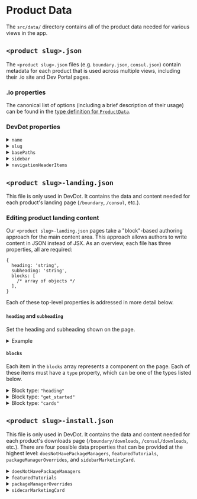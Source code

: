 # Product Data

The `src/data/` directory contains all of the product data needed for various views in the app.

## `<product slug>.json`

The `<product slug>.json` files (e.g. `boundary.json`, `consul.json`) contain metadata for each product that is used across multiple views, including their .io site and Dev Portal pages.

### .io properties

The canonical list of options (including a brief description of their usage) can be found in the [type definition for `ProductData`](./types.d.ts).

### DevDot properties

<!-- name -->

<details>
<summary><code>name</code></summary>

This is the human-readable, proper noun name of a product. It is used for displaying the name of a product in various parts of DevDot. It is one of two properties required in the `product` object that should be provided as a prop for every DevDot page component that uses `ProductSwitcher`. The other required property is `slug`, which is described next.

See the `ProductName` type defined in [`types/products.ts`](/src/types/products.ts) for all possible values.

</details>

<!-- slug -->

<details>
<summary><code>slug</code></summary>

This is the machine-readable version of a product's name. It is considered the unique ID for each product, which enables customizing behavior by product (see [ProductIcon](/src/components/product-icon/index.tsx) for example). It is the second of two properties required in the `product` object that should be provided as a prop for every DevDot page component that uses `ProductSwitcher`.

See the `ProductSlug` type defined in [`types/products.ts`](/src/types/products.ts) for all possible values.

</details>

<!-- basePaths -->

<details>
<summary><code>basePaths</code></summary>

This is an array of strings representing all of the base documentation paths for a product. This array is used in when [preparing data for the sidebar](/src/layouts/sidebar-sidecar/utils/prepare-nav-data-for-client.ts), [adjusting `href`s client-size in `DocsAnchor`](/src/components/docs-anchor/index.tsx), and [adjusting URLs server-side with remark](/src/layouts/sidebar-sidecar/utils/product-url-adjusters.ts).

See the type for this property defined in [`types/products.ts`](/src/types/products.ts).

</details>

<!-- sidebar -->

<details>
<summary><code>sidebar</code></summary>

This is an object with two properties at the time of writing. Both of these arrays contain `MenuItem` objects (defined in [`components/sidebar/types.ts`](/src/components/sidebar/types.ts)).

- `landingPageNavData`: this is an array of items to show in the top of the sidebar in a product's landing page (`/boundary`, `/consul`, etc.).

How to add different types of items:

- To insert an internal link item, provide an object with the `fullPath` and `title` properties. Example:

  ```json
  {
    "title": "Introduction",
    "fullPath": "/waypoint/docs/intro"
  }
  ```

- To insert an external link item (an external link icon is rendered next to it), provide an object with the `href` and `title` properties. Example:

  ```json
  {
    "title": "Releases",
    "href": "https://releases.hashicorp.com/waypoint/"
  }
  ```

- To insert a heading in one of these arrays, an object with only a `heading` property is required. Example:

  ```json
  { "heading": "Resources" }
  ```

- To insert a horizontal divider in one of these arrays, the following object should be used:

  ```json
  { "divider": true }
  ```

</details>

<!-- navigationHeaderItems -->

<details>
<summary><code>navigationHeaderItems</code></summary>

This is an array of objects used to populate the main navigation header at the top of every page for a product.

See the `NavigationHeaderItem` interface defined in [`components/navigation-header/types.ts`](/src/components/navigation-header/types.ts) for details on the properties needed for each object in the array.

</details>

## `<product slug>-landing.json`

This file is only used in DevDot. It contains the data and content needed for each product's landing page (`/boundary`, `/consul`, etc.).

### Editing product landing content

Our `<product slug>-landing.json` pages take a "block"-based authoring approach for the main content area. This approach allows authors to write content in JSON instead of JSX. As an overview, each file has three properties, all are required:

```json5
{
  heading: 'string',
  subheading: 'string',
  blocks: [
    /* array of objects */
  ],
}
```

Each of these top-level properties is addressed in more detail below.

#### `heading` and `subheading`

Set the heading and subheading shown on the page.

<details>
<summary>Example</summary>

Source:

```json5
{
  heading: 'Waypoint Documentation',
  subheading: 'Use Waypoint to deliver a PaaS-like experience for Kubernetes, ECS, and other platforms.',
  blocks: [
    /* ... */
  ],
}
```

Result:

![](https://user-images.githubusercontent.com/4624598/158818382-e78ea677-85c1-41aa-92b4-ca8714f06f2d.png)

</details>

#### `blocks`

Each item in the `blocks` array represents a component on the page. Each of these items must have a `type` property, which can be one of the types listed below.

<!-- block: type heading -->

<details>
<summary>Block type: <code>"heading"</code></summary>

Heading blocks render HTML heading elements using [our Heading component](../components/heading/index.tsx). Each block accepts the following properties:

| Property  | Type                                                                | Details                                                                                                                                                                                                      |
| --------- | ------------------------------------------------------------------- | ------------------------------------------------------------------------------------------------------------------------------------------------------------------------------------------------------------ |
| `type`    | `"heading"`                                                         | Block type                                                                                                                                                                                                   |
| `heading` | `string`                                                            | Text for the heading                                                                                                                                                                                         |
| `level`   | [`2 \| 3 \| 4 \| 5 \| 6`](../components/heading/types.ts)           | Semantic heading level, for example `2` becomes `<h2>`. Note that there is already an `<h1>` rendered for the page, so only these values should be used.                                                     |
| `size`    | [`100 \| 200 \| 300 \| 400 \| 500`](../components/heading/types.ts) | Visual size of the heading. `500` is the largest size and `100` is the smallest. Visual size should generally reflect the semantic level, with `h2 = 300`, `h3 = 200`, and `h4` and below at the `100` size. |

Example: `h2` with `300` size:

```json5
{
  type: 'heading',
  heading: 'Featured Reference Docs',
  level: 2,
  size: 300,
}
```

![](https://user-images.githubusercontent.com/4624598/158818745-a20d1892-efa6-4053-9d00-811645d642aa.png)

Example: `h2` with `400` size:

```json5
{
  type: 'heading',
  heading: 'Explore Waypoint Documentation',
  level: 2,
  size: 400,
}
```

![](https://user-images.githubusercontent.com/4624598/158818617-2b8ce029-ad41-4081-8701-869d51abf40b.png)

</details>

<!-- block type: get_started -->

<details>
<summary>Block type: <code>"get_started"</code></summary>

The `"get_started"` block renders a heading, descriptive text, and a single link alongside a product icon.

| Property  | Type                                | Details                                                                               |
| --------- | ----------------------------------- | ------------------------------------------------------------------------------------- |
| `type`    | `"get_started"`                     | Block type                                                                            |
| `product` | [ProductSlug](../types/products.ts) | Product icon to be shown.                                                             |
| `heading` | `string`                            | Text for the heading                                                                  |
| `text`    | `string`                            | Descriptive text shown below the heading                                              |
| `link`    | `{ text: string, url: string }`     | [`StandaloneLink`](../components/standalone-link/index.tsx) shown below the body text |

Example: Waypoint `"get_started"` block

```json5
{
  type: 'get_started',
  product: 'waypoint',
  heading: 'Introduction to Waypoint',
  text: 'Welcome to Waypoint! This introduction section covers what Waypoint is, the problem Waypoint aims to solve, and how Waypoint compares to other software.',
  link: {
    text: 'Get Started',
    url: '/waypoint/docs/intro',
  },
}
```

![](https://user-images.githubusercontent.com/4624598/158821262-03798dca-12e6-487b-ac3e-e8bab51be8b1.png)

</details>

<!-- block type: cards -->

<details>
<summary>Block type: <code>"cards"</code></summary>

The `"cards"` block displays a grid of `CardLink`s, each linked using a single `url`.

| Property  | Type                                                        | Details                                        |
| --------- | ----------------------------------------------------------- | ---------------------------------------------- |
| `type`    | `"cards"`                                                   | Block type                                     |
| `columns` | `2 \| 3`                                                    | The maximum number of columns                  |
| `cards`   | `Array<{ icon, iconBrandColor, heading, text, url, tags }>` | An array of objects, described in detail below |

Each item in the `cards` array has the following structure:

| Property         | Type                                                                    | Details                                                                                                                                                                                                             |
| ---------------- | ----------------------------------------------------------------------- | ------------------------------------------------------------------------------------------------------------------------------------------------------------------------------------------------------------------- |
| `icon`           | (optional) `string`                                                     | Optional icon to show at the top of the card. Must be one of the keys in [the card component's icon dictionary](../views/product-landing/components/cards/icon-dict.js)                                             |
| `iconBrandColor` | (optional) [ProductBrandColor](../components/icon-tile/types.ts) string | Optional brand color override to apply to the icon. Defaults to the current product context.                                                                                                                        |
| `heading`        | `string`                                                                | Text for the card heading                                                                                                                                                                                           |
| `text`           | `string`                                                                | Text for the card body                                                                                                                                                                                              |
| `url`            | `string`                                                                | URL to link to                                                                                                                                                                                                      |
| `tags`           | (optional) `Array<string>`                                              | Optional array of tags, to be displayed as icons at the bottom of the card. Each tag string be one of the keys in [the card component's tag dictionary](../views/product-landing/components/cards/tag-icon-dict.js) |

Example: 2-column cards with icons

```json5
{
  type: 'cards',
  columns: 2,
  cards: [
    {
      icon: 'IconDocs',
      heading: 'Waypoint Reference Documentation',
      text: 'Learn and develop your knowledge of Waypoint with these tutorials and code resources.',
      url: '/waypoint/docs',
    },
    {
      icon: 'IconTerminal',
      heading: 'Waypoint CLI',
      text: 'Waypoint is controlled via a very easy to use command-line interface (CLI).',
      url: '/waypoint/commands',
    },
    {
      icon: 'IconBox',
      heading: 'Waypoint Plugins',
      text: 'Waypoint uses a plugin architecture to provide its build, registry, deploy, and release abilities.',
      url: '/waypoint/plugins',
    },
    {
      icon: 'IconDownload',
      heading: 'Waypoint Downloads',
      text: 'Please download the proper package for your operating system and architecture.',
      url: '/waypoint/downloads',
    },
  ],
}
```

![](https://user-images.githubusercontent.com/4624598/158826286-cc94d884-fad7-4d5f-a3f5-52f4b931d7a6.png)

Example: 3-column cards with tags

```json5
{
  type: 'cards',
  columns: 3,
  cards: [
    {
      heading: 'Introduction to Waypoint',
      text: 'Deploying applications in the DevOps landscape can be confusing with so many...',
      tags: ['video', 'waypoint'],
      url: 'https://learn.hashicorp.com/tutorials/waypoint/get-started-intro',
    },
    {
      heading: 'Get Started - Kubernetes',
      text: 'Build, deploy, and release applications to a Kubernetes cluster.',
      tags: ['video', 'waypoint'],
      url: 'https://learn.hashicorp.com/collections/waypoint/get-started-kubernetes',
    },
    {
      heading: 'Get Started - Nomad',
      text: 'Build, deploy, and release applications to a Nomad cluster.',
      tags: ['video', 'waypoint'],
      url: 'https://learn.hashicorp.com/collections/waypoint/get-started-nomad',
    },
    {
      heading: 'Get Started - Docker',
      text: 'Start using Waypoint in only a few minutes on a local Docker instance.',
      tags: ['video', 'waypoint'],
      url: 'https://learn.hashicorp.com/tutorials/waypoint/get-started-docker',
    },
    {
      heading: 'Deploy an Application to AWS Elastic Container',
      text: 'Run a NodeJS application onto AWS elastic container Service...',
      tags: ['video', 'waypoint'],
      url: 'https://learn.hashicorp.com/tutorials/waypoint/aws-ecs',
    },
    {
      heading: 'Deploy an Application to Google Cloud Run',
      text: 'Run an application on Google Cloud Run with Waypoint',
      tags: ['video', 'waypoint'],
      url: 'https://learn.hashicorp.com/tutorials/waypoint/google-cloud-run',
    },
  ],
}
```

![](https://user-images.githubusercontent.com/4624598/158826414-e4f7a18c-cfd8-4b8b-bc4e-58e58cb0224d.png)

</details>

## `<product slug>-install.json`

This file is only used in DevDot. It contains the data and content needed for each product's downloads page (`/boundary/downloads`, `/consul/downloads`, etc.). There are four possible data properties that can be provided at the highest level: `doesNotHavePackageManagers`, `featuredTutorials`, `packageManagerOverrides`, and `sidebarMarketingCard`.

<!-- doesNotHavePackageManagers -->

<details>
<summary><code>doesNotHavePackageManagers</code></summary>

This is an optional `boolean` property used for specifying if a product's downloads page should show package managers for each operating system. It only needs to be specified if no package managers need to be shown.

Example usage:

```json
{
  "doesNotHavePackageManagers": true
}
```

</details>

<!-- featuredTutorials -->

<details>
<summary><code>featuredTutorials</code></summary>

🚧 The Featured Tutorials section will see update soon with the Learn integration

This is an array of objects. For every object, a `LearnTutorialCard` component (coming soon) will be rendered in a grid of 3 columns or less, depending on the width of the viewport. Each object in the array has three properties:

- `description`: The description of the Tutorial or Collection
- `href`: The URL to the Tutorial or Collection
- `title`: The title of the Tutorial or Collection

</details>

<!-- packageManagerOverrides -->

<details>
<summary><code>packageManagerOverrides</code></summary>

This is an array of objects. There is a default list of package managers that is shown for every product (see the `generateDefaultPackageManagers` helper in [`ProductDownloadsView`](../views/product-downloads-view/helpers.ts)). This property can be used to override any of the default package managers based on the `os` and `label` properties provided.

Example usage showing an override for macOS Homebrew:

```json
{
  "packageManagerOverrides": [
    {
      "label": "Homebrew",
      "commands": ["brew install vagrant"],
      "os": "darwin"
    }
  ]
}
```

</details>

<!-- sidecarMarketingCard -->

<details>
<summary><code>sidecarMarketingCard</code></summary>

This is an object for the marketing content located in a `Card` in the Sidecar of the downloads view.

- `title`: The title of the card, shown in a heavier weight font
- `subtitle`: The subtitle of the card, shown in a normal weight font
- `learnMoreLink`: The URL that the "Learn more" `StandaloneLink` points to
- `featuredDocsLinks`: An array of objects with the following properties:
  - `href`: The internal path to a documentation page
  - `label`: The text to show for the link

</details>

